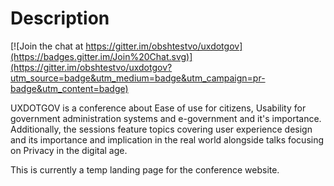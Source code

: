 # Description

[![Join the chat at https://gitter.im/obshtestvo/uxdotgov](https://badges.gitter.im/Join%20Chat.svg)](https://gitter.im/obshtestvo/uxdotgov?utm_source=badge&utm_medium=badge&utm_campaign=pr-badge&utm_content=badge)

UXDOTGOV is a conference about Ease of use for citizens, Usability for government administration systems and e-government and it's importance. Additionally, the sessions feature topics covering user experience design and its importance and implication in the real world alongside talks focusing on Privacy in the digital age.

This is currently a temp landing page for the conference website.
